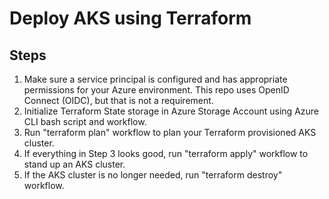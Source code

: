 # Deploy AKS using Terraform

## Steps

1. Make sure a service principal is configured and has appropriate permissions for your Azure environment. This repo uses OpenID Connect (OIDC), but that is not a requirement.
2. Initialize Terraform State storage in Azure Storage Account using Azure CLI bash script and workflow.
3. Run "terraform plan" workflow to plan your Terraform provisioned AKS cluster.
4. If everything in Step 3 looks good, run "terraform apply" workflow to stand up an AKS cluster.
5. If the AKS cluster is no longer needed, run "terraform destroy" workflow.
